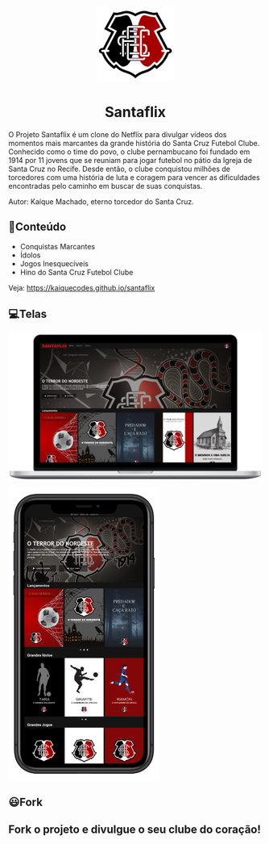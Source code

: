 <div align="center"> 
<img  src="img/logo.png" width = 150px>
<h1 color = #E50914; > Santaflix </h3>
</div>

O Projeto Santaflix é um clone do Netflix para divulgar vídeos dos momentos mais marcantes da grande história do Santa Cruz Futebol Clube. Conhecido como o time do povo, o clube pernambucano foi fundado em 1914 por 11 jovens que se reuniam para jogar futebol no pátio da Igreja de Santa Cruz no Recife. Desde então, o clube conquistou milhões de torcedores com uma história de luta e coragem para vencer as dificuldades encontradas pelo caminho em buscar de suas conquistas.

Autor: Kaíque Machado, eterno torcedor do Santa Cruz.

## :scroll:Conteúdo

* Conquistas Marcantes
* Ídolos 
* Jogos Inesquecíveis
* Hino do Santa Cruz Futebol Clube

Veja:  https://kaiquecodes.github.io/santaflix

## :computer:Telas

![Tela Mac](https://github.com/kaiquecodes/santaflix/blob/main/img/Mac.png)

<img  src="img/Iphone.png" align = center width = 300px>

## :smiley:Fork 
##  Fork o projeto e divulgue o seu clube do coração!
